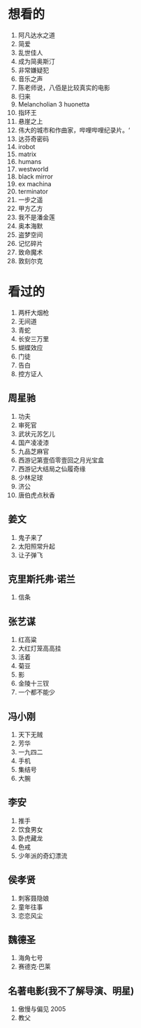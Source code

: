 # 想看的
1. 阿凡达水之道
2. 简爱
3. 乱世佳人
4. 成为简奥斯汀
5. 非常嫌疑犯
6. 音乐之声
7. 陈老师说，八佰是比较真实的电影
8. 归来
9. Melancholian 3 huonetta
10. 指环王
11. 悬崖之上
12. 伟大的城市和作曲家，哔哩哔哩纪录片。‘
13. 达芬奇密码
14. irobot 
15. matrix
16. humans
17. westworld
18. black mirror
19. ex machina 
20. terminator
21. 一步之遥
22. 甲方乙方
23. 我不是潘金莲
24. 奥本海默
25. 盗梦空间
26. 记忆碎片
27. 致命魔术
28. 敦刻尔克
# 看过的
1. 两杆大烟枪
2. 无间道
3. 青蛇
4. 长安三万里
5. 蝴蝶效应
6. 门徒
7. 告白
8. 控方证人
## 周星驰
1. 功夫
2. 审死官
3. 武状元苏乞儿
4. 国产凌凌漆
5. 九品芝麻官
6. 西游记第壹佰零壹回之月光宝盒
7. 西游记大结局之仙履奇缘
8. 少林足球
9. 济公
10. 唐伯虎点秋香
## 姜文
1. 鬼子来了
2. 太阳照常升起
3. 让子弹飞
## 克里斯托弗·诺兰
1. 信条
## 张艺谋
1. 红高粱
2. 大红灯笼高高挂
3. 活着
4. 菊豆
5. 影
6. 金陵十三钗
7. 一个都不能少
## 冯小刚
1. 天下无贼
2. 芳华
3. 一九四二
4. 手机
5. 集结号
6. 大腕
## 李安
1. 推手
2. 饮食男女
3. 卧虎藏龙
4. 色戒
5. 少年派的奇幻漂流

## 侯孝贤
1. 刺客聂隐娘
2. 童年往事
3. 恋恋风尘
## 魏德圣
1. 海角七号
2. 赛德克·巴莱
## 名著电影(我不了解导演、明星)
1. 傲慢与偏见 2005
2. 教父